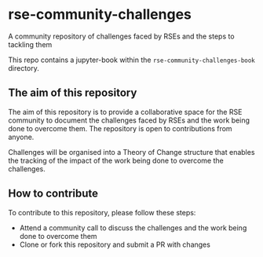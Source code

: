 # rse-community-challenges

A community repository of challenges faced by RSEs and the steps to tackling them

This repo contains a jupyter-book within the `rse-community-challenges-book` directory.

## The aim of this repository

The aim of this repository is to provide a collaborative space for the RSE community to document the challenges faced by RSEs and the work being done to overcome them. The repository is open to contributions from anyone.

Challenges will be organised into a Theory of Change structure that enables the tracking
of the impact of the work being done to overcome the challenges.

## How to contribute

To contribute to this repository, please follow these steps:

- Attend a community call to discuss the challenges and the work being done to overcome them
- Clone or fork this repository and submit a PR with changes
